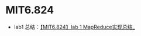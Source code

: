 # MIT6.824
* lab1 总结：[【MIT6.824】lab 1 MapReduce实现总结_](https://slipegg.github.io/2023/11/22/MIT6-824lab1/)
